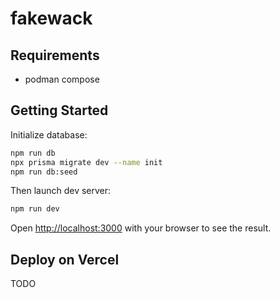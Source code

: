 # fakewack

## Requirements

- podman compose

## Getting Started

Initialize database:

```sh
npm run db
npx prisma migrate dev --name init
npm run db:seed
```

Then launch dev server:

```sh
npm run dev
```

Open [http://localhost:3000](http://localhost:3000) with your browser to see the result.

## Deploy on Vercel

TODO
